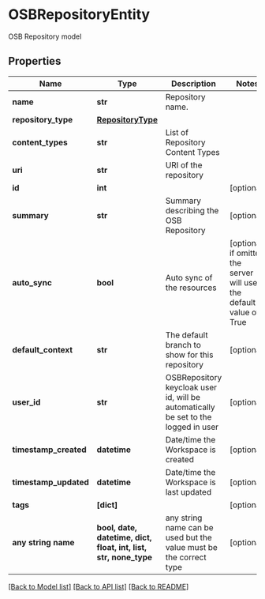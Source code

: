 # OSBRepositoryEntity

OSB Repository model

## Properties
Name | Type | Description | Notes
------------ | ------------- | ------------- | -------------
**name** | **str** | Repository name. | 
**repository_type** | [**RepositoryType**](RepositoryType.md) |  | 
**content_types** | **str** | List of Repository Content Types | 
**uri** | **str** | URI of the repository | 
**id** | **int** |  | [optional] 
**summary** | **str** | Summary describing the OSB Repository | [optional] 
**auto_sync** | **bool** | Auto sync of the resources | [optional]  if omitted the server will use the default value of True
**default_context** | **str** | The default branch to show for this repository | [optional] 
**user_id** | **str** | OSBRepository keycloak user id, will be automatically be set to the logged in user | [optional] 
**timestamp_created** | **datetime** | Date/time the Workspace is created | [optional] 
**timestamp_updated** | **datetime** | Date/time the Workspace is last updated | [optional] 
**tags** | **[dict]** |  | [optional] 
**any string name** | **bool, date, datetime, dict, float, int, list, str, none_type** | any string name can be used but the value must be the correct type | [optional]

[[Back to Model list]](../README.md#documentation-for-models) [[Back to API list]](../README.md#documentation-for-api-endpoints) [[Back to README]](../README.md)


